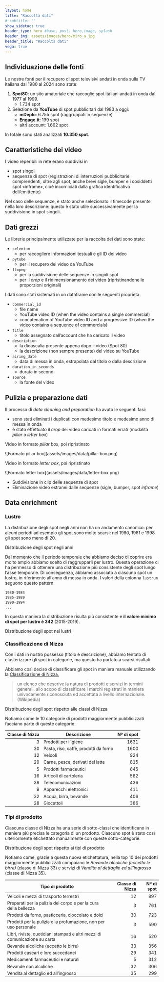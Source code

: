 ```yaml
---
layout: home
title: "Raccolta dati"
# subtitle: ""
show_sidetoc: true
header_type: hero #base, post, hero,image, splash
header_img: assets/images/hero/miro_a.jpg
header_title: "Raccolta dati"
vega: true
---
```


## Individuazione delle fonti

Le nostre fonti per il recupero di spot televisivi andati in onda sulla TV italiana dal 1980 al 2024 sono state:

1. **Spot80**: un sito amatoriale che raccoglie spot italiani andati in onda dal 1977 al 1999.
    - 1.734 spot
2. Selezione da **YouTube** di spot pubblicitari dal 1983 a oggi:
    - **mDeplo**: 6.755 spot (raggruppati in sequenze)
    - **Engage.it**: 199 spot
    - altri account: 1.662 spot

In totale sono stati analizzati **10.350 spot**.

## Caratteristiche dei video

I video reperibili in rete erano suddivisi in

- spot singoli
- sequenze di spot (registrazioni di interruzioni pubblicitarie comprendenti, oltre agli spot, anche brevi sigle,
  bumper e i cosiddetti spot «inframe», cioè incorniciati dalla grafica identificativa dell’emittente)

Nel caso delle sequenze, è stato anche selezionato il timecode presente nella loro descrizione:
questo è stato utile successivamente per la suddivisione in spot singoli.

## Dati grezzi

Le librerie principalmente utilizzate per la raccolta dei dati sono state:

- `selenium`
    - per raccogliere informazioni testuali e gli ID dei video
- `pytube`
    - per il recupero dei video da YouTube
- `ffmpeg`
    - per la suddivisione delle sequenze in singoli spot
    - per il _crop_ e il ridimensionamento dei video (ripristinandone le proporzioni originali)

I dati sono stati sistemati in un dataframe con le seguenti proprietà:

- `commercial_id`
    - file name
    - YouTube video ID (when the video contains a single commercial)
    - concatenation of YouTube video ID and a progressive ID (when the video contains a sequence of commercials)
- `title`
    - titolo assegnato dall’account che ha caricato il video
- `description`
    - la didascalia presente appena dopo il video (Spot 80)
    - la descrizione (non sempre presente) del video su YouTube
- `airing_date`
    - data di messa in onda, estrapolata dal titolo o dalla descrizione
- `duration_in_seconds`
    - durata in secondi
- `source`
    - la fonte del video

## Pulizia e preparazione dati

Il processo di _data cleaning and preparation_ ha avuto le seguenti fasi:

- sono stati eliminati i duplicati con medesimo titolo e medesimo anno di messa in onda
- è stato effettuato il _crop_ dei video caricati in formati errati (modalità _pillar_ o _letter box_)

<p class="caption">Video in formato <em>pillar box</em>, poi ripristinato</p>
![Formato pillar box](assets/images/data/pillar-box.png)

<p class="caption">Video in formato <em>letter box</em>, poi ripristinato</p>
![Formato letter box](assets/images/data/letter-box.png)

- Suddivisione in clip delle sequenze di spot
- Eliminazione video estranei dalle sequenze (sigle, bumper, spot _inframe_)

## Data enrichment

### Lustro

La distribuzione degli spot negli anni non ha un andamento canonico: per alcuni periodi ad esempio gli spot sono molto
scarsi: nel 1980, 1981 e 1998 gli spot sono meno di 20.

<p class="caption">
Distribuzione degli spot negli anni
</p>
<vegachart schema-url="{{site.baseurl}}/assets/charts/data_charts/commercial_distribution_per_year.json" style="width: 100%; height:640px;"></vegachart>

Dal momento che il periodo temporale che abbiamo deciso di coprire era molto ampio abbiamo scelto di raggrupparli per
lustro. Questa operazione ci ha permesso di ottenere una distribuzione più consistente degli spot lungo l’asse
temporale. Di conseguenza, abbiamo associato a ciascuno spot un lustro, in riferimento all’anno di messa in onda.
I valori della colonna `lustrum` seguono questo pattern:

```
1980-1984
1985-1989
1990-1994
...
```

In questa maniera la distribuzione risulta più consistente e **il valore minimo di spot per lustro è 342** (2015-2019).

<p class="caption">Distribuzione degli spot nei lustri</p>
<vegachart schema-url="{{site.baseurl}}/assets/charts/data_charts/commercial_distribution_per_lustrum.json" style="width: 100%; height:320px;"></vegachart>

### Classificazione di Nizza

Con i dati in nostro possesso (titolo e descrizione), abbiamo tentato di clusterizzare gli spot in categorie, ma questo
ha portato a scarsi risultati.

Abbiamo così deciso di classificare gli spot in maniera manuale utilizzando
la [Classificazione di Nizza](https://it.wikipedia.org/wiki/Classificazione_di_Nizza),

> un elenco che descrive la natura di prodotti e servizi in termini generali, allo scopo
> di classificare i marchi registrati in maniera univocamente riconosciuta ed accettata a livello internazionale.
> (Wikipedia)

<p class="caption">
Distribuzione degli spot rispetto alle classi di Nizza
</p>
<vegachart schema-url="{{site.baseurl}}/assets/charts/data_charts/nice_classification_distribution.json" style="width: 100%; height:600px;"></vegachart>

Notiamo come le 10 categorie di prodotti maggiormente pubblicizzati facciano parte di queste categorie:

| Classe di Nizza | Descrizione                           | Nº di spot |
|----------------:|---------------------------------------|-----------:|
|               3 | Prodotti per l’igiene                 |       1631 |
|              30 | Pasta, riso, caffè, prodotti da forno |       1600 |
|              12 | Veicoli                               |        924 |
|              29 | Carne, pesce, derivati del latte      |        815 |
|               5 | Prodotti farmaceutici                 |        645 |
|              16 | Articoli di cartoleria                |        582 |
|              38 | Telecomunicazioni                     |        436 |
|               9 | Apparecchi elettronici                |        411 |
|              32 | Acqua, birra, bevande                 |        406 |
|              28 | Giocattoli                            |        386 |

### Tipi di prodotto

Ciascuna classe di Nizza ha una serie di sotto-classi che identificano in maniera più precisa le categoria di un
prodotto. Ciascuno spot è stato così ulteriormente etichettato manualmente con queste sotto-categorie.

<p class="caption">
Distribuzione degli spot rispetto ai tipi di prodotto
</p>
<vegachart schema-url="{{site.baseurl}}/assets/charts/data_charts/product_type_distribution.json" style="width: 100%; height:600px;"></vegachart>

Notiamo come, grazie a questa nuova etichettatura, nella top 10 dei prodotti maggiormente pubblicizzati compaiano le
_Bevande alcoliche (eccetto le birre)_ (classe di Nizza 33) e servizi di _Vendita al dettaglio ed all’ingrosso_ (classe
di Nizza 35).

| Tipo di prodotto                                                            | Classe di Nizza | Nº di spot | 
|-----------------------------------------------------------------------------|----------------:|-----------:|
| Veicoli e mezzi di trasporto terrestri                                      |              12 |        897 |
| Preparati per la pulizia del corpo e per la cura della bellezza             |               3 |        761 |
| Prodotti da forno, pasticceria, cioccolato e dolci                          |              30 |        723 |
| Prodotti per la pulizia e la profumazione, non per uso personale            |               3 |        590 |
| Libri, riviste, quotidiani stampati e altri mezzi di comunicazione su carta |              16 |        520 |
| Bevande alcoliche (eccetto le birre)                                        |              33 |        356 |
| Prodotti caseari e loro succedanei                                          |              29 |        341 |
| Medicamenti farmaceutici e naturali                                         |               5 |        312 |
| Bevande non alcoliche                                                       |              32 |        306 |
| Vendita al dettaglio ed all’ingrosso                                        |              35 |        299 |
